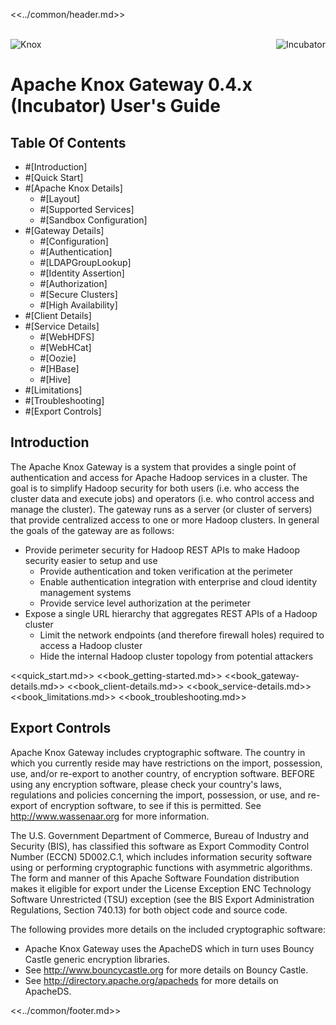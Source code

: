 <!--
   Licensed to the Apache Software Foundation (ASF) under one or more
   contributor license agreements.  See the NOTICE file distributed with
   this work for additional information regarding copyright ownership.
   The ASF licenses this file to You under the Apache License, Version 2.0
   (the "License"); you may not use this file except in compliance with
   the License.  You may obtain a copy of the License at

       http://www.apache.org/licenses/LICENSE-2.0

   Unless required by applicable law or agreed to in writing, software
   distributed under the License is distributed on an "AS IS" BASIS,
   WITHOUT WARRANTIES OR CONDITIONS OF ANY KIND, either express or implied.
   See the License for the specific language governing permissions and
   limitations under the License.
-->

<<../common/header.md>>

<div id="logo" style="width:100%; text-align:center">
  <!--img src="knox-logo.gif" alt="Knox"/-->
</div>
<br>
  <img src="knox-logo.gif" alt="Knox"/>
  <img src="apache-incubator-logo.png" align="right" alt="Incubator"/>

# Apache Knox Gateway 0.4.x (Incubator) User's Guide #

## Table Of Contents ##

* #[Introduction]
* #[Quick Start]
* #[Apache Knox Details]
    * #[Layout]
    * #[Supported Services]
    * #[Sandbox Configuration]
* #[Gateway Details]
    * #[Configuration]
    * #[Authentication]
    * #[LDAPGroupLookup]
    * #[Identity Assertion]
    * #[Authorization]
    * #[Secure Clusters]
    * #[High Availability]
* #[Client Details]
* #[Service Details]
    * #[WebHDFS]
    * #[WebHCat]
    * #[Oozie]
    * #[HBase]
    * #[Hive]
* #[Limitations]
* #[Troubleshooting]
* #[Export Controls]


## Introduction ##

The Apache Knox Gateway is a system that provides a single point of authentication and access for Apache Hadoop services in a cluster.
The goal is to simplify Hadoop security for both users (i.e. who access the cluster data and execute jobs) and operators (i.e. who control access and manage the cluster).
The gateway runs as a server (or cluster of servers) that provide centralized access to one or more Hadoop clusters.
In general the goals of the gateway are as follows:

* Provide perimeter security for Hadoop REST APIs to make Hadoop security easier to setup and use
    * Provide authentication and token verification at the perimeter
    * Enable authentication integration with enterprise and cloud identity management systems
    * Provide service level authorization at the perimeter
* Expose a single URL hierarchy that aggregates REST APIs of a Hadoop cluster
    * Limit the network endpoints (and therefore firewall holes) required to access a Hadoop cluster
    * Hide the internal Hadoop cluster topology from potential attackers

<<quick_start.md>>
<<book_getting-started.md>>
<<book_gateway-details.md>>
<<book_client-details.md>>
<<book_service-details.md>>
<<book_limitations.md>>
<<book_troubleshooting.md>>


## Export Controls ##

Apache Knox Gateway includes cryptographic software.
The country in which you currently reside may have restrictions on the import, possession, use, and/or
re-export to another country, of encryption software.
BEFORE using any encryption software, please check your country's laws, regulations and policies concerning the
import, possession, or use, and re-export of encryption software, to see if this is permitted.
See http://www.wassenaar.org for more information.

The U.S. Government Department of Commerce, Bureau of Industry and Security (BIS),
has classified this software as Export Commodity Control Number (ECCN) 5D002.C.1,
which includes information security software using or performing cryptographic functions with asymmetric algorithms.
The form and manner of this Apache Software Foundation distribution makes it eligible for export under the
License Exception ENC Technology Software Unrestricted (TSU) exception
(see the BIS Export Administration Regulations, Section 740.13) for both object code and source code.

The following provides more details on the included cryptographic software:

* Apache Knox Gateway uses the ApacheDS which in turn uses Bouncy Castle generic encryption libraries.
* See http://www.bouncycastle.org for more details on Bouncy Castle.
* See http://directory.apache.org/apacheds for more details on ApacheDS.


<<../common/footer.md>>


